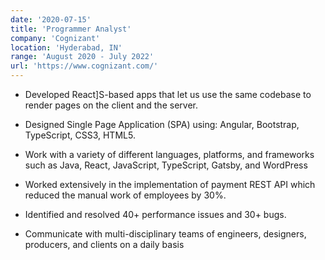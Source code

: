 ```yaml
---
date: '2020-07-15'
title: 'Programmer Analyst'
company: 'Cognizant'
location: 'Hyderabad, IN'
range: 'August 2020 - July 2022'
url: 'https://www.cognizant.com/'
---
```


- Developed React]S-based apps that let us use the same codebase to render pages on the client and the server.

- Designed Single Page Application (SPA) using: Angular, Bootstrap, TypeScript, CSS3, HTML5.
- Work with a variety of different languages, platforms, and frameworks such as Java, React, JavaScript, TypeScript, Gatsby, and WordPress
- Worked extensively in the implementation of payment REST API which reduced the manual work of employees by 30%.
- Identified and resolved 40+ performance issues and 30+ bugs.
- Communicate with multi-disciplinary teams of engineers, designers, producers, and clients on a daily basis